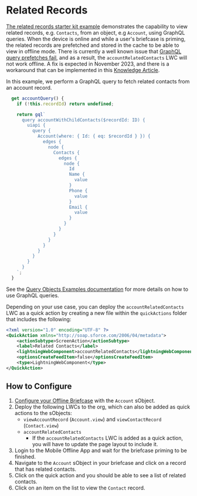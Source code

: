 # Related Records

[The related records starter kit example](../force-app/main/default/lwc/accountRelatedContacts) demonstrates the capability to view related records, e.g. `Contacts`, from an object, e.g `Account`, using GraphQL queries. When the device is online and while a user's briefcase is priming, the related records are prefetched and stored in the cache to be able to view in offline mode. There is currently a well known issue that [GraphQL query prefetches fail](https://issues.salesforce.com/issue/a028c00000xGGwEAAW/graphql-query-fails-prefetch-with-an-unknown-field-warning), and as a result, the `accountRelatedContacts` LWC will not work offline. A fix is expected in November 2023, and there is a workaround that can be implemented in this [Knowledge Article](https://help.salesforce.com/s/articleView?language=en_US&id=000396405&type=1).

In this example, we perform a GraphQL query to fetch related contacts from an account record.

```js
  get accountQuery() {
    if (!this.recordId) return undefined;

    return gql`
      query accountWithChildContacts($recordId: ID) {
        uiapi {
          query {
            Account(where: { Id: { eq: $recordId } }) {
              edges {
                node {
                  Contacts {
                    edges {
                      node {
                        Id
                        Name {
                          value
                        }
                        Phone {
                          value
                        }
                        Email {
                          value
                        }
                      }
                    }
                  }
                }
              }
            }
          }
        }
      }
    `;
  }
```

See the [Query Objects Examples documentation](https://developer.salesforce.com/docs/platform/graphql/guide/query-record-examples.html) for more details on how to use GraphQL queries.

Depending on your use case, you can deploy the `accountRelatedContacts` LWC as a quick action by creating a new file within the `quickActions` folder that includes the following:

```xml
<?xml version="1.0" encoding="UTF-8" ?>
<QuickAction xmlns="http://soap.sforce.com/2006/04/metadata">
    <actionSubtype>ScreenAction</actionSubtype>
    <label>Related Contacts</label>
    <lightningWebComponent>accountRelatedContacts</lightningWebComponent>
    <optionsCreateFeedItem>false</optionsCreateFeedItem>
    <type>LightningWebComponent</type>
</QuickAction>
```

## How to Configure

1. [Configure your Offline Briefcase](../README.md#define-an-offline-briefcase) with the `Account` sObject.
2. Deploy the following LWCs to the org, which can also be added as quick actions to the sObjects:
    - `viewAccountRecord` (`Account.view`) and `viewContactRecord` (`Contact.view`)
    - `accountRelatedContacts`
        - If the `accountRelatedContacts` LWC is added as a quick action, you will have to update the page layout to include it.
3. Login to the Mobile Offline App and wait for the briefcase priming to be finished.
4. Navigate to the `Account` sObject in your briefcase and click on a record that has related contacts.
5. Click on the quick action and you should be able to see a list of related contacts.
6. Click on an item on the list to view the `Contact` record.

